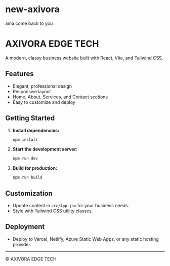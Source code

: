 
# new-axivora
ama come back to you

# AXIVORA EDGE TECH

A modern, classy business website built with React, Vite, and Tailwind CSS.

## Features

- Elegant, professional design
- Responsive layout
- Home, About, Services, and Contact sections
- Easy to customize and deploy

## Getting Started

1. **Install dependencies:**

	```sh
	npm install
	```
2. **Start the development server:**

	```sh
	npm run dev
	```
3. **Build for production:**

	```sh
	npm run build
	```

## Customization

- Update content in `src/App.jsx` for your business needs.
- Style with Tailwind CSS utility classes.

## Deployment

- Deploy to Vercel, Netlify, Azure Static Web Apps, or any static hosting provider.

---
© AXIVORA EDGE TECH
